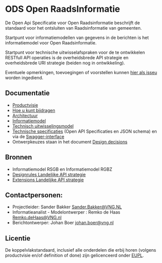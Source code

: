 # ODS Open RaadsInformatie

De Open Api Specificatie voor Open Raadsinformatie beschrijft de standaard voor het ontsluiten van Raadsinformatie van gemeenten.

Startpunt voor informatiemodellen van gegevens in de berichten is het informatiemodel voor Open Raadsinformatie.

Startpunt voor technische uitwisselafspraken voor de te ontwikkelen RESTfull API operaties is de overheidsbrede API strategie en overheidsbrede URI strategie (beiden nog in ontwikkeling).

Eventuele opmerkingen, toevoegingen of voorstellen kunnen [hier als isseu](https://github.com/VNG-Realisatie/ODS-Open-Raadsinformatie/issues) worden ingediend.

## Documentatie
* [Productvisie](./docs/Productvisie.md)
* [Hoe u kunt bijdragen](https://github.com/VNG-Realisatie/API-Kennisbank/blob/master/CONTRIBUTING.md)
* [Architectuur](./docs/Architectuur.md)
* [Informatiemodel](./docs/Informatiemodel.md)
* [Technisch uitwisselingsmodel](./docs/Uitwisselingsmodel.md)
* [Technische specificaties](./specificatie) (Open API Specificaties en JSON schema) en via de [Swagger-interface](https://vng-realisatie.github.io/ODS-Open-Raadsinformatie/swagger-ui)
* Ontwerpkeuzes staan in het document [Design decisions](./docs/Designdecisions.md)

## Bronnen
* Informatiemodel RSGB en Informatiemodel RGBZ
* [Designrules Landelijke API strategie](https://geonovum.github.io/KP-APIs/API-strategie-algemeen/)
* [Extensions Landelijke API strategie](https://geonovum.github.io/KP-APIs/API-strategie-extensies/)

## Contactpersonen:
* Projectleider: Sander Bakker Sander.Bakker@VNG.NL
* Informatieanalist - Modelontwerper : Remko de Haas Remko.deHaas@VNG.nl
* Berichtontwerper: Johan Boer johan.boer@vng.nl

## Licentie
De koppelvlakstandaard, inclusief alle onderdelen die erbij horen (volgens productvisie en/of definition of done) zijn gelicenceerd onder [EUPL](https://eupl.eu/1.2/nl/).
